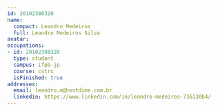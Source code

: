 ```yaml
---
id: 20102380320
name:
  compact: Leandro Medeiros
  full: Leandro Medeiros Silva
avatar:
occupations:
- id: 20102380320
  type: student
  campus: ifpb-jp
  course: cstrc
  isFinished: true
addresses:
  email: leandro.m@hostdime.com.br
  linkedin: https://www.linkedin.com/in/leandro-medeiros-736130b4/
---
```

